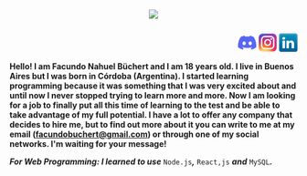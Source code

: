 
<h1 align="center">
  <a href="https://git.io/typing-svg">
    <img src="https://readme-typing-svg.herokuapp.com?color=%23D78E0C&size=25&duration=4000&center=true&vCenter=true&lines=Hi%2C+everyone!;I%60m+Facundo+B%C3%BCchert;Nice+to+meet+you!">
  </a>
</h1>



<p align="right">
  <a><img alt="Discord - Sinkmorder#8154" title="Discord - Sinkmorder#8154" height="32" width="32" src="icons/discord.svg"></a>
  <a href="https://www.instagram.com/facu_buchert/"><img alt="Instagram" height="32" width="32" src="icons/instagram.png"></a>
  <a href="https://www.linkedin.com/in/facundo-nahuel-b%C3%BCchert-b50ba6229/"><img alt="LinkedIn" height="32" width="32" src="icons/linkedin.png"></a>
</p>


  **Hello! I am Facundo Nahuel Büchert and I am 18 years old. I live in Buenos Aires but I was born in Córdoba (Argentina). I started learning programming because it was something that I was very excited about and until now I never stopped trying to learn more and more.   Now I am looking for a job to finally put all this time of learning to the test and be able to take advantage of my full potential. I have a lot to offer any company that decides to hire me, but to find out more about it you can write to me at my email (facundobuchert@gmail.com) or through one of my social networks.
I'm waiting for your message!**
  
  
***For Web Programming: I learned to use*** `Node.js`***,*** `React,js` ***and*** `MySQL`***.***

<!--
<a><img alt="Java Script" title="Java Script" height="32" width="32" src="icons/javascript.png"></a>
-->
  
<!--
<h2 align="center"> 👨‍💻 Stats 👨‍💻 </h2> :
<br>
<p align=center>
  <div align=center>
    <a href="https://github.com/denvercoder1/github-readme-streak-stats" title="Go to Source">
      <img align="left" width=390 src="https://github-readme-streak-stats.herokuapp.com?user=Facundo-Buchert&theme=darcula&hide_border=true&date_format=j%20M%5B%20Y%5D" alt="zumrudu-anka" />
    </a>
    <a href="https://github.com/anuraghazra/github-readme-stats" title="Go to Source">
      <img align="right" width=390 src="https://github-readme-stats.vercel.app/api?username=Facundo-Buchert&show_icons=true&theme=darcula&border_color=%23D78E0C&hide_border=true" />
    </a>
  </div>
  <br><br><br><br><br><br><br><br><br>
  <div align=center>
    <a href="https://github.com/anuraghazra/github-readme-stats">
      <img width=325 align="center" src="https://github-readme-stats.vercel.app/api/top-langs/?username=Facundo-Buchert&theme=darcula&hide_border=true" />
    </a>
  </div>
  <br>
  <img src="https://activity-graph.herokuapp.com/graph?username=Facundo-Buchert&theme=darcula&bg_color=%23D78E0C&hide_border=true" width="100%"/>
</p>
-->
